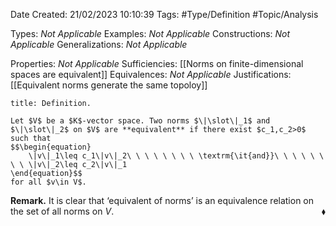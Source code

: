 <div class="topSpace"></div>

Date Created: 21/02/2023 10:10:39
Tags: #Type/Definition #Topic/Analysis

Types: _Not Applicable_
Examples: _Not Applicable_
Constructions: _Not Applicable_
Generalizations: _Not Applicable_

Properties: _Not Applicable_
Sufficiencies: [[Norms on finite-dimensional spaces are equivalent]]
Equivalences: _Not Applicable_
Justifications: [[Equivalent norms generate the same topoloy]]

``` ad-Definition
title: Definition.

Let $V$ be a $K$-vector space. Two norms $\|\slot\|_1$ and $\|\slot\|_2$ on $V$ are **equivalent** if there exist $c_1,c_2>0$ such that
$$\begin{equation}
    \|v\|_1\leq c_1\|v\|_2\ \ \ \ \ \ \ \ \textrm{\it{and}}\ \ \ \ \ \ \ \ \|v\|_2\leq c_2\|v\|_1
\end{equation}$$
for all $v\in V$.

```

**Remark.** It is clear that $\textrm{`}$equivalent of norms$\textrm{'}$ is an equivalence relation on the set of all norms on $V$.<span style="float:right;">$\blacklozenge$</span>
